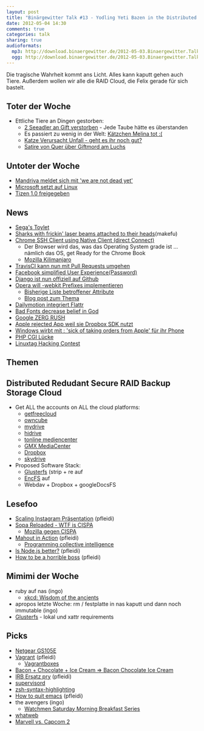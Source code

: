 ```yaml
---
layout: post
title: "Binärgewitter Talk #13 - Yodling Yeti Bazen in the Distributed Redundant Secure RAID Backup Storage Cloud"
date: 2012-05-04 14:30
comments: true
categories: talk
sharing: true
audioformats:
  mp3: http://download.binaergewitter.de/2012-05-03.Binaergewitter.Talk.13.mp3
  ogg: http://download.binaergewitter.de/2012-05-03.Binaergewitter.Talk.13.ogg
---
```

Die tragische Wahrheit kommt ans Licht. Alles kann kaputt gehen auch Tiere. Außerdem wollen wir alle die RAID Cloud, die
Felix gerade für sich bastelt.

## Toter der Woche

- Ettliche Tiere an Dingen gestorben:
    * [2 Seeadler an Gift verstorben](http://www.shz.de/nachrichten/top-thema/article/111/gift-attacke-seeadler-paar-liegt-tot-unter-baum.html) - Jede Taube hätte es überstanden
    * Es passiert zu wenig in der Welt: [Kätzchen Melina tot :(](
http://www.rp-online.de/niederrhein-nord/emmerich/nachrichten/kaetzchen-melina-ist-tot-1.2804216)
    * [Katze Verursacht Unfall - geht es ihr noch gut?](
http://www.oe24.at/oesterreich/chronik/tirol/Katze-verursacht-Radunfall-Tiroler-tot/63754260)
    * [Satire von Quer über Giftmord am Luchs](http://www.youtube.com/watch?v=jwXoA9KhGIY)

## Untoter der Woche

- [Mandriva meldet sich mit 'we are not dead yet'](http://ostatic.com/blog/mandriva-receives-reprieve-future-still-uncertain)
- [Microsoft setzt auf Linux](http://www.pro-linux.de/news/1/18328/microsoft-setzt-bei-skype-auf-linux.html)
- [Tizen 1.0 freigegeben](http://www.pro-linux.de/news/1/18317/tizen-10-quellcode-und-sdk-verfuegbar.html)

## News

- [Sega's Toylet](http://mashable.com/2012/04/30/toylet/)
- [Sharks with frickin' laser beams attached to their heads](http://www.wired.com/gadgetlab/2012/05/wicked-lasers-shark/
)(makefu)
- [Chrome SSH Client using Native Client (direct Connect)](
https://chrome.google.com/webstore/detail/pnhechapfaindjhompbnflcldabbghjo)
    * Der Browser wird das, was das Operating System grade ist ... nämlich das OS, get Ready for the Chrome Book
    * [Mozilla
Kilimanjaro](http://www.heise.de/newsticker/meldung/Mozilla-Kilimanjaro-Einheitlichkeit-fuer-Firefox-Co-1566498.html)
- [TravisCI kann nun mit Pull Requests umgehen](http://about.travis-ci.org/blog/announcing-pull-request-support/)
- [Facebook simplified User Experience(Password)](http://www.labnol.org/internet/facebook-account-passwords/21241/)
- [Django ist nun offiziell auf Github](
https://groups.google.com/forum/?fromgroups#!topic/django-developers/9--P57ezyBs)
- [Opera will -webkit Prefixes implementieren](
http://www.netmagazine.com/news/opera-confirms-webkit-prefix-usage-121923)
    * [Bisherige Liste betroffener Attribute](
http://dev.opera.com/articles/view/opera-mobile-emulator-experimental-webkit-prefix-support/)
    * [Blog post zum Thema](http://www.webkitbits.com/post/22222538210/why-o-why)
- [Dailymotion integriert Flattr](http://blog.flattr.net/2012/05/dailymotion-flattr-integration/)
- [Bad Fonts decrease belief in God](http://epiphenom.fieldofscience.com/2012/04/bad-fonts-decrease-belief-in-god.html
)
- [Google ZERG RUSH](https://www.google.com/search?aq=f&sourceid=chrome&ie=UTF-8&q=zerg+rush)
- [Apple rejected App weil sie Dropbox SDK nutzt](
http://www.appleinsider.com/articles/12/05/02/dropbox_working_with_apple_to_resolve_app_rejection_issue.html)
- [Windows wirbt mit : 'sick of taking orders from Apple' für ihr Phone](
http://www.neowin.net/news/windows-phone-boost-as-carriers-sick-of-taking-orders-from-apple)
- [PHP CGI Lücke](http://www.heise.de/newsticker/meldung/Gefahr-durch-offene-PHP-Luecke-1567433.html)
- [Linuxtag Hacking Contest](http://www.linuxtag.org/2012/de/meldung/article/linuxtag-startet-erste-vorrunde-zum-hacking-contest.html)

## Themen

## Distributed Redudant Secure RAID Backup Storage Cloud

- Get ALL the accounts on ALL the cloud platforms:
    * [getfreecloud](http://getfreecloud.com/)
    * [owncube](https://owncube.com/)
    * [mydrive](http://www.mydrive.net/)
    * [hidrive](https://www.free-hidrive.com/)
    * [tonline mediencenter](https://mediencenter.t-online.de/)
    * [GMX MediaCenter](http://www.gmx.net/produkte/mediacenter/)
    * [Dropbox](https://www.dropbox.com/)
    * [skydrive](https://skydrive.live.com/)
- Proposed Software Stack:
    * [Glusterfs](http://www.gluster.org/) (strip + re auf
    * [EncFS](http://www.arg0.net/encfs) auf
    * Webdav + Dropbox + googleDocsFS

## Lesefoo

- [Scaling Instagram Präsentation](http://speakerdeck.com/u/mikeyk/p/scaling-instagram) (pfleidi)
- [Sopa Reloaded - WTF is CISPA](http://allthingsd.com/20120501/wtf-is-cispa/)
    * [Mozilla gegen CISPA](http://www.netzwelt.de/news/92080-cispa-mozilla-foundation-kritisiert-gesetzentwurf.html)
- [Mahout in Action](http://www.amazon.de/gp/product/1935182684/ref=as_li_ss_tl?ie=UTF8&tag=retinacast-21) (pfleidi)
    * [Programming collective intelligence](
http://www.amazon.de/gp/product/0596529325/ref=as_li_ss_tl?ie=UTF8&tag=retinacast-21)
- [Is Node.js better?](http://brixen.io/2012/4/9/is_node_js_better) (pfleidi)
- [How to be a horrible boss](http://diegobasch.com/how-to-be-a-horrible-boss) (pfleidi)

## Mimimi der Woche

- ruby auf nas (ingo)
    * [xkcd: Wisdom of the ancients](http://xkcd.com/979/)
- apropos letzte Woche: rm / festplatte in nas kaputt und dann noch immutable (ingo)
- [Glusterfs](http://www.gluster.org/) - lokal und xattr requirements

## Picks
- [Netgear GS105E](http://www.amazon.de/dp/B002U08F2S/?tag=krebsco-21)
- [Vagrant](http://vagrantup.com/) (pfleidi)
    * [Vagrantboxes](http://www.vagrantbox.es/)
- [Bacon + Chocolate + Ice Cream => Bacon Chocolate Ice Cream](http://www.wikihow.com/Make-Bacon-Chocolate-Ice-Cream)
- [IRB Ersatz pry](http://pry.github.com/) (pfleidi)
- [supervisord](http://supervisord.org/)
- [zsh-syntax-highlighting](https://github.com/zsh-users/zsh-syntax-highlighting)
- [How to quit emacs](https://ccrma.stanford.edu/guides/package/emacs/emacs.html) (pfleidi)
- the avengers (ingo)
    * [Watchmen Saturday Morning Breakfast Series](http://www.newgrounds.com/portal/view/485797)
- [whatweb](https://github.com/urbanadventurer/WhatWeb)
- [Marvell vs. Capcom 2](http://en.wikipedia.org/wiki/Marvel_Vs._Capcom_2)


